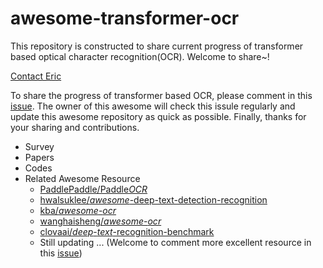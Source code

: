 # awesome-transformer-ocr
This repository is constructed to share current progress of transformer based optical character recognition(OCR). Welcome to share~!

[Contact Eric](mailto:macong275262544@outlook.com)



To share the progress of transformer based OCR, please comment in this [issue](https://github.com/EriCongMa/awesome-transformer-ocr/issues/1). The owner of this awesome will check this issule regularly and update this awesome repository as quick as possible. Finally, thanks for your sharing and contributions.



- Survey
- Papers
- Codes
- Related Awesome Resource
  - [PaddlePaddle/Paddle*OCR*](https://github.com/PaddlePaddle/PaddleOCR)
  - [hwalsuklee/*awesome*-deep-text-detection-recognition](https://github.com/hwalsuklee/awesome-deep-text-detection-recognition)
  - [kba/*awesome*-*ocr*](https://github.com/kba/awesome-ocr)
  - [wanghaisheng/*awesome*-*ocr*](https://github.com/wanghaisheng/awesome-ocr)
  - [clovaai/*deep*-*text*-recognition-benchmark](https://github.com/clovaai/deep-text-recognition-benchmark)
  - Still updating ... (Welcome to comment more excellent resource in this [issue](https://github.com/EriCongMa/awesome-transformer-ocr/issues/1))
